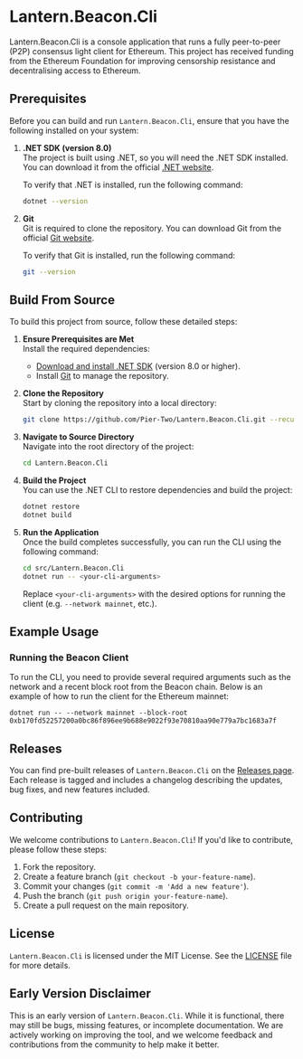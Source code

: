 # Lantern.Beacon.Cli

Lantern.Beacon.Cli is a console application that runs a fully peer-to-peer (P2P) consensus light client for Ethereum. This project has received funding from the Ethereum Foundation for improving censorship resistance and decentralising access to Ethereum.

## Prerequisites

Before you can build and run `Lantern.Beacon.Cli`, ensure that you have the following installed on your system:

1. **.NET SDK (version 8.0)**  
   The project is built using .NET, so you will need the .NET SDK installed. You can download it from the official [.NET website](https://dotnet.microsoft.com/download).

   To verify that .NET is installed, run the following command:
   ```bash
   dotnet --version
   ```

2. **Git**  
   Git is required to clone the repository. You can download Git from the official [Git website](https://git-scm.com/).

   To verify that Git is installed, run the following command:
   ```bash
   git --version
   ```

## Build From Source

To build this project from source, follow these detailed steps:

1. **Ensure Prerequisites are Met**  
   Install the required dependencies:  
   - [Download and install .NET SDK](https://dotnet.microsoft.com/download) (version 8.0 or higher).  
   - Install [Git](https://git-scm.com/) to manage the repository.

2. **Clone the Repository**  
   Start by cloning the repository into a local directory:  
   ```bash
   git clone https://github.com/Pier-Two/Lantern.Beacon.Cli.git --recursive
   ```

3. **Navigate to Source Directory**  
   Navigate into the root directory of the project:
   ```bash
   cd Lantern.Beacon.Cli
   ```

4. **Build the Project**  
   You can use the .NET CLI to restore dependencies and build the project:
   ```bash
   dotnet restore
   dotnet build
   ```

5. **Run the Application**  
   Once the build completes successfully, you can run the CLI using the following command:
   ```bash
   cd src/Lantern.Beacon.Cli
   dotnet run -- <your-cli-arguments>
   ```
   Replace `<your-cli-arguments>` with the desired options for running the client (e.g. `--network mainnet`, etc.).

## Example Usage

### Running the Beacon Client

To run the CLI, you need to provide several required arguments such as the network and a recent block root from the Beacon chain. Below is an example of how to run the client for the Ethereum mainnet:

```
dotnet run -- --network mainnet --block-root 0xb170fd52257200a0bc86f896ee9b688e9022f93e70810aa90e779a7bc1683a7f
```

## Releases

You can find pre-built releases of `Lantern.Beacon.Cli` on the [Releases page](https://github.com/Pier-Two/Lantern.Beacon.Cli/releases). Each release is tagged and includes a changelog describing the updates, bug fixes, and new features included. 

## Contributing

We welcome contributions to `Lantern.Beacon.Cli`! If you'd like to contribute, please follow these steps:

1. Fork the repository.
2. Create a feature branch (`git checkout -b your-feature-name`).
3. Commit your changes (`git commit -m 'Add a new feature'`).
4. Push the branch (`git push origin your-feature-name`).
5. Create a pull request on the main repository.


## License

`Lantern.Beacon.Cli` is licensed under the MIT License. See the [LICENSE](./LICENSE) file for more details.

## Early Version Disclaimer

This is an early version of `Lantern.Beacon.Cli`. While it is functional, there may still be bugs, missing features, or incomplete documentation. We are actively working on improving the tool, and we welcome feedback and contributions from the community to help make it better.
